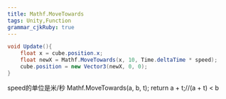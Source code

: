 ```yaml
---
title: Mathf.MoveTowards
tags: Unity,Function
grammar_cjkRuby: true
---
```

```csharp
void Update(){
    float x = cube.position.x;
    float newX = Mathf.MoveTowards(x, 10, Time.deltaTime * speed);
    cube.position = new Vector3(newX, 0, 0);
}
```
speed的单位是米/秒
Mathf.MoveTowards(a, b, t);
return a + t;//(a + t) < b